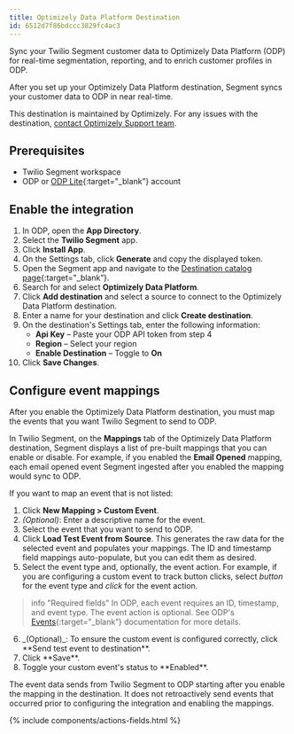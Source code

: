 ```yaml
---
title: Optimizely Data Platform Destination
id: 6512d7f86bdccc3829fc4ac3
---
```


Sync your Twilio Segment customer data to Optimizely Data Platform (ODP) for real-time segmentation, reporting, and to enrich customer profiles in ODP.

After you set up your Optimizely Data Platform destination, Segment syncs your customer data to ODP in near real-time.

This destination is maintained by Optimizely. For any issues with the destination, [contact Optimizely Support team](mailto:support@optimizely.com).

## Prerequisites

- Twilio Segment workspace
- ODP or [ODP Lite](https://support.optimizely.com/hc/en-us/articles/8359093735309-Welcome-to-ODP-Lite){:target="_blank”} account

## Enable the integration

1.  In ODP, open the **App Directory**.
2.  Select the **Twilio Segment** app.
3.  Click **Install App**.
4.  On the Settings tab, click **Generate** and copy the displayed token.
5.  Open the Segment app and navigate to the [Destination catalog page](https://app.segment.com/goto-my-workspace/destinations/catalog){:target="_blank”}.
6.  Search for and select **Optimizely Data Platform**.
7.  Click **Add destination** and select a source to connect to the Optimizely Data Platform destination.
8. Enter a name for your destination and click **Create destination**.
9. On the destination's Settings tab, enter the following information:
	- **Api Key** – Paste your ODP API token from step 4
	- **Region** – Select your region
	- **Enable Destination** – Toggle to **On**
10.	Click **Save Changes**.

## Configure event mappings

After you enable the Optimizely Data Platform destination, you must map the events that you want Twilio Segment to send to ODP.

In Twilio Segment, on the **Mappings** tab of the Optimizely Data Platform destination, Segment displays a list of pre-built mappings that you can enable or disable. For example, if you enabled the **Email Opened** mapping, each email opened event Segment ingested after you enabled the mapping would sync to ODP.

If you want to map an event that is not listed:
1. Click **New Mapping > Custom Event**.
2. _(Optional)_: Enter a descriptive name for the event.
3. Select the event that you want to send to ODP.
4. Click **Load Test Event from Source**. This generates the raw data for the selected event and populates your mappings. The ID and timestamp field mappings auto-populate, but you can edit them as desired.
5. Select the event type and, optionally, the event action. For example, if you are configuring a custom event to track button clicks, select _button_ for the event type and _click_ for the event action.

> info "Required fields"
> In ODP, each event requires an ID, timestamp, and event type. The event action is optional. See ODP's [Events](https://docs.developers.optimizely.com/optimizely-data-platform/docs/thebasics-events){:target="_blank”} documentation for more details.

<ol style="counter-reset: none;">
  <li value="6" markdown=1>
  _(Optional)_: To ensure the custom event is configured correctly, click **Send test event to destination**.
  </li>
  <li value="7" markdown=1>
  Click **Save**.
  </li>
  <li value="8" markdown=1>
  Toggle your custom event's status to **Enabled**.
  </li>
</ol>	

The event data sends from Twilio Segment to ODP starting after you enable the mapping in the destination. It does not retroactively send events that occurred prior to configuring the integration and enabling the mappings.

{% include components/actions-fields.html %}
